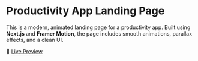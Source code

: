 # Productivity App Landing Page 

This is a modern, animated landing page for a productivity app. Built using **Next.js** and **Framer Motion**, the page includes smooth animations, parallax effects, and a clean UI.

🔗 [Live Preview](https://amethyst-woad-xi.vercel.app/)
